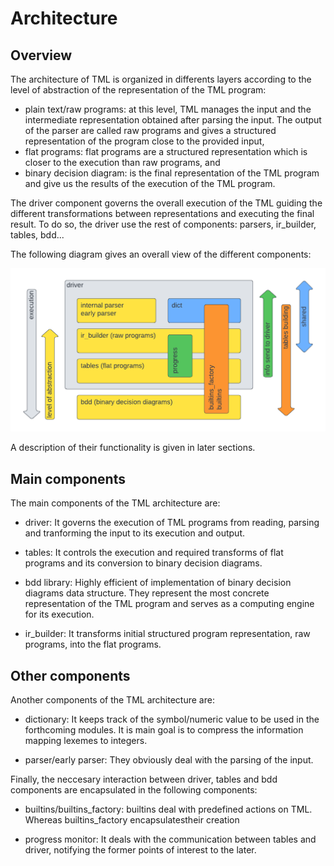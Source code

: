 # Architecture

## Overview

The architecture of TML is organized in differents layers according to the 
level of abstraction of the representation of the TML program:

* plain text/raw programs: at this level, TML manages the input 
and the intermediate representation obtained after parsing the input. The output
of the parser are called raw programs and gives a structured representation of 
the program close to the provided input,
* flat programs: flat programs are a structured representation which is closer to
the execution than raw programs, and
* binary decision diagram: is the final representation of the TML program and 
give us the results of the execution of the TML program.

The driver component governs the overall execution of the TML guiding the 
different transformations between representations and executing the final result. 
To do so, the driver use the rest of components: parsers, ir_builder, tables,
bdd...

The following diagram gives an overall view of the different components:

![Architecture of TML](./ARCHITECTURE.png)

A description of their functionality is given in later sections.

## Main components

The main components of the TML architecture are:

* driver: It governs the execution of TML programs from reading,
parsing and tranforming the input to its execution and output. 

* tables: It controls the execution and required transforms of flat programs and 
its conversion to binary decision diagrams.

* bdd library: Highly efficient of implementation of binary decision diagrams data 
structure. They represent the most concrete representation of the TML program
and serves as a computing engine for its execution. 

* ir_builder: It transforms initial structured program representation, 
raw programs, into the flat programs.

## Other components

Another components of the TML architecture are:

* dictionary: It keeps track of the symbol/numeric value to be used in the 
forthcoming modules. It is main goal is to compress the information mapping 
lexemes to integers. 

* parser/early parser: They obviously deal with the parsing of the input.

Finally, the neccesary interaction between driver, tables and bdd components are
encapsulated in the following components:

* builtins/builtins_factory: builtins deal with predefined actions on TML. Whereas 
builtins_factory encapsulatestheir creation

* progress monitor: It deals with the communication between tables and driver, 
notifying the former points of interest to the later. 


